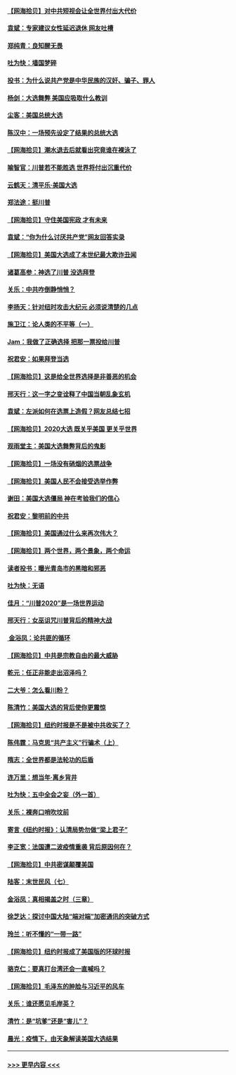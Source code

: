 #### [【网海拾贝】对中共短视会让全世界付出大代价](../pages/nsc993/n12546043.md?t=11131602) 
#### [袁斌：专家建议女性延迟退休 网友吐槽](../pages/nsc993/n12545424.md?t=11131602) 
#### [郑纯青：良知醒无畏](../pages/nsc993/n12545394.md?t=11131602) 
#### [吐为快：墙国梦碎](../pages/nsc993/n12545309.md?t=11131602) 
#### [投书：为什么说共产党是中华民族的汉奸、骗子、罪人](../pages/nsc993/n12545089.md?t=11131602) 
#### [杨剑：大选舞弊 美国应吸取什么教训](../pages/nsc993/n12543937.md?t=11131602) 
#### [尘客：美国总统大选](../pages/nsc993/n12543828.md?t=11131602) 
#### [陈汉中：一场预先设定了结果的总统大选](../pages/nsc993/n12543564.md?t=11131602) 
#### [【网海拾贝】潮水退去后就看出究竟谁在裸泳了](../pages/nsc993/n12543321.md?t=11131602) 
#### [喻智官：川普若不能胜选 世界将付出沉重代价](../pages/nsc993/n12541352.md?t=11131602) 
#### [云鹤天：清平乐‧美国大选](../pages/nsc993/n12540916.md?t=11131602) 
#### [郑法途：挺川普](../pages/nsc993/n12540898.md?t=11131602) 
#### [【网海拾贝】守住美国宪政 才有未来](../pages/nsc993/n12540423.md?t=11131602) 
#### [袁斌：“你为什么讨厌共产党”网友回答实录](../pages/nsc993/n12540208.md?t=11131602) 
#### [【网海拾贝】美国大选成了本世纪最大欺诈丑闻](../pages/nsc993/n12538029.md?t=11131602) 
#### [诸葛高参：神选了川普 没选拜登](../pages/nsc993/n12537664.md?t=11131602) 
#### [关乐：中共咋倒静悄悄？](../pages/nsc993/n12537615.md?t=11131602) 
#### [李扬天：针对纽时攻击大纪元 必须说清楚的几点](../pages/nsc993/n12536001.md?t=11131602) 
#### [施卫江：论人类的不平等（一）](../pages/nsc993/n12535700.md?t=11131602) 
#### [Jam：我做了正确选择 把那一票投给川普](../pages/nsc993/n12535743.md?t=11131602) 
#### [祝君安：如果拜登当选](../pages/nsc993/n12535726.md?t=11131602) 
#### [【网海拾贝】这是给全世界选择是非善恶的机会](../pages/nsc993/n12535061.md?t=11131602) 
#### [邢天行：这一字之变诠释了中国当朝乱象玄机](../pages/nsc993/n12533446.md?t=11131602) 
#### [袁斌：左派如何在选票上造假？网友总结七招](../pages/nsc993/n12533180.md?t=11131602) 
#### [【网海拾贝】2020大选 既关乎美国 更关乎世界](../pages/nsc993/n12533161.md?t=11131602) 
#### [观雨堂主：美国大选舞弊背后的鬼影](../pages/nsc993/n12533153.md?t=11131602) 
#### [【网海拾贝】一场没有硝烟的选票战争](../pages/nsc993/n12531883.md?t=11131602) 
#### [【网海拾贝】美国人民不会接受选举作弊](../pages/nsc993/n12528850.md?t=11131602) 
#### [谢田：美国大选僵局 神在考验我们的信心](../pages/nsc993/n12527932.md?t=11131602) 
#### [祝君安：黎明前的中共](../pages/nsc993/n12524071.md?t=11131602) 
#### [【网海拾贝】美国通过什么来再次伟大？](../pages/nsc993/n12523844.md?t=11131602) 
#### [【网海拾贝】两个世界，两个景象，两个命运](../pages/nsc993/n12521419.md?t=11131602) 
#### [读者投书：曝光青岛市的黑暗和邪恶](../pages/nsc993/n12520988.md?t=11131602) 
#### [吐为快：无语](../pages/nsc993/n12518588.md?t=11131602) 
#### [佳月：“川普2020”是一场世界运动](../pages/nsc993/n12518581.md?t=11131602) 
#### [邢天行：女巫诅咒川普背后的精神大战](../pages/nsc993/n12517257.md?t=11131602) 
#### [ 金浴凤：论共匪的循环](../pages/nsc993/n12517133.md?t=11131602) 
#### [【网海拾贝】中共是宗教自由的最大威胁](../pages/nsc993/n12516879.md?t=11131602) 
#### [乾元：任正非能走出沼泽吗？](../pages/nsc993/n12515831.md?t=11131602) 
#### [二大爷：怎么看川粉？](../pages/nsc993/n12515820.md?t=11131602) 
#### [陈清竹：美国大选的背后使你更震惊](../pages/nsc993/n12515589.md?t=11131602) 
#### [【网海拾贝】纽约时报是不是被中共收买了？](../pages/nsc993/n12515122.md?t=11131602) 
#### [陈伟霆：马克思“共产主义”行骗术（上）](../pages/nsc993/n12510217.md?t=11131602) 
#### [隋志：全世界都是法轮功的后盾](../pages/nsc993/n12510636.md?t=11131602) 
#### [连万里：想当年‧离乡背井](../pages/nsc993/n12510623.md?t=11131602) 
#### [吐为快：五中全会之妄（外一首）](../pages/nsc993/n12510470.md?t=11131602) 
#### [关乐：裸奔口哨吹坟前](../pages/nsc993/n12510403.md?t=11131602) 
#### [寄言《纽约时报》：认清局势勿做“梁上君子”](../pages/nsc993/n12510042.md?t=11131602) 
#### [李正宽：法国遭二波疫情重袭 背后原因何在？](../pages/nsc993/n12509971.md?t=11131602) 
#### [【网海拾贝】中共密谋颠覆美国](../pages/nsc993/n12509816.md?t=11131602) 
#### [陆客：末世民风（七）](../pages/nsc993/n12507822.md?t=11131602) 
#### [金浴凤：真相揭盖之时（三章）](../pages/nsc993/n12507804.md?t=11131602) 
#### [徐芝达：探讨中国大陆“端对端”加密通讯的突破方式](../pages/nsc993/n12507682.md?t=11131602) 
#### [玲兰：听不懂的“一带一路”](../pages/nsc993/n12507669.md?t=11131602) 
#### [【网海拾贝】纽约时报成了美国版的环球时报](../pages/nsc993/n12507053.md?t=11131602) 
#### [骆克仁：要真打台湾还会一直喊吗？](../pages/nsc993/n12506843.md?t=11131602) 
#### [【网海拾贝】毛泽东的肿脸与习近平的风车](../pages/nsc993/n12504537.md?t=11131602) 
#### [关乐：谁还愿见毛岸英？](../pages/nsc993/n12503866.md?t=11131602) 
#### [清竹：是“坑爹”还是“害儿”？](../pages/nsc993/n12503034.md?t=11131602) 
#### [晨光：疫情下，由天象解读美国大选结果](../pages/nsc993/n12502536.md?t=11131602) 

----
#### [ >>> 更早内容 <<< ](../indexes/nsc993-earlier.md)
